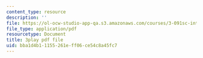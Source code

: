 ```yaml
---
content_type: resource
description: ''
file: https://ol-ocw-studio-app-qa.s3.amazonaws.com/courses/3-091sc-introduction-to-solid-state-chemistry-fall-2010/bba1d4b11155261eff06ce54c8a45fc7_StY_01uUFSY.pdf
file_type: application/pdf
resourcetype: Document
title: 3play pdf file
uid: bba1d4b1-1155-261e-ff06-ce54c8a45fc7
---
```

